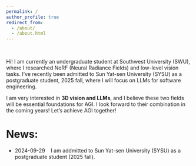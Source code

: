 ```yaml
---
permalink: /
author_profile: true
redirect_from: 
  - /about/
  - /about.html
---
```

&nbsp;

  Hi! I am currently an undergraduate student at Southwest University (SWU), where I researched NeRF (Neural Radiance Fields) and low-level vision tasks. I’ve recently been admitted to Sun Yat-sen University (SYSU) as a postgraduate student, 2025 fall, where I will focus on LLMs for software engineering. 
  
I am very interested in **3D vision and LLMs**, and I believe these two fields will be essential foundations for AGI. I look forward to their combination in the coming years! Let’s achieve AGI together!


News:
======
* 2024-09-29  &nbsp;&nbsp; I am addmitted to Sun Yat-sen University (SYSU) as a postgraduate student (2025 fall).
